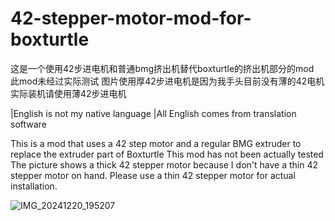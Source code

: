 # 42-stepper-motor-mod-for-boxturtle
这是一个使用42步进电机和普通bmg挤出机替代boxturtle的挤出机部分的mod   
此mod未经过实际测试
图片使用厚42步进电机是因为我手头目前没有薄的42电机
实际装机请使用薄42步进电机

|English is not my native language
|All English comes from translation software


This is a mod that uses a 42 step motor and a regular BMG extruder to replace the extruder part of Boxturtle
This mod has not been actually tested
The picture shows a thick 42 stepper motor because I don't have a thin 42 stepper motor on hand. Please use a thin 42 stepper motor for actual installation.


![IMG_20241220_195207](https://github.com/user-attachments/assets/358af745-fa1e-440f-9449-5ff83dbd3cfa)
